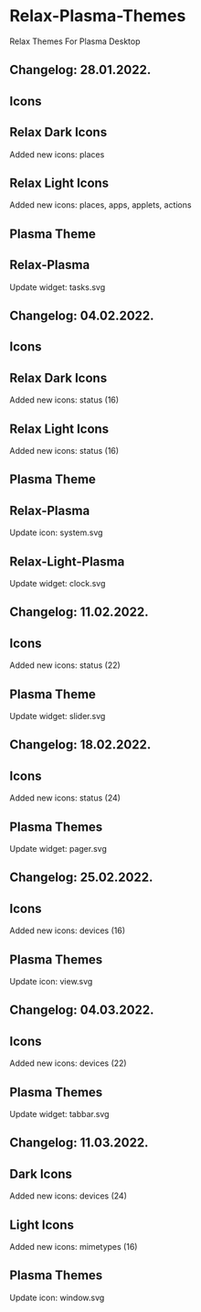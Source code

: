 # Relax-Plasma-Themes
Relax Themes For Plasma Desktop

Changelog: 28.01.2022.
----------------------

Icons
------

Relax Dark Icons
-----------------

Added new icons: places

Relax Light Icons
------------------

Added new icons: places, apps, applets, actions

Plasma Theme
------------

Relax-Plasma
-------------

Update widget: tasks.svg

Changelog: 04.02.2022.
----------------------

Icons
------

Relax Dark Icons
-----------------

Added new icons: status (16)

Relax Light Icons
------------------

Added new icons: status (16)

Plasma Theme
------------

Relax-Plasma
-------------

Update icon: system.svg

Relax-Light-Plasma
-------------------

Update widget: clock.svg

Changelog: 11.02.2022.
----------------------

Icons
------

Added new icons: status (22)

Plasma Theme
------------

Update widget: slider.svg

Changelog: 18.02.2022.
----------------------

Icons
------

Added new icons: status (24)

Plasma Themes
------------

Update widget: pager.svg

Changelog: 25.02.2022.
----------------------

Icons
------

Added new icons: devices (16)

Plasma Themes
------------

Update icon: view.svg

Changelog: 04.03.2022.
----------------------

Icons
------

Added new icons: devices (22)

Plasma Themes
------------

Update widget: tabbar.svg

Changelog: 11.03.2022.
----------------------

Dark Icons
----------

Added new icons: devices (24)

Light Icons
-----------

Added new icons: mimetypes (16)

Plasma Themes
------------

Update icon: window.svg
